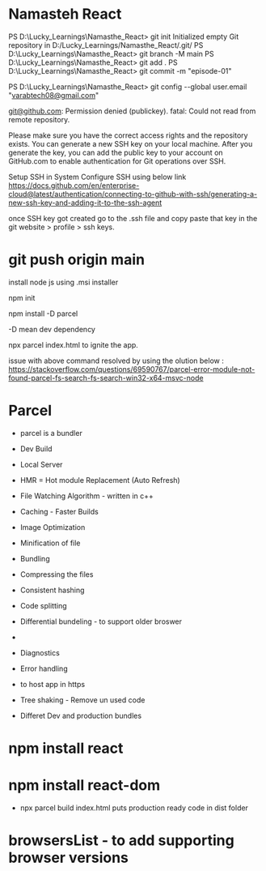 # Namasteh React

PS D:\Lucky_Learnings\Namasthe_React> git init
Initialized empty Git repository in D:/Lucky_Learnings/Namasthe_React/.git/
PS D:\Lucky_Learnings\Namasthe_React> git branch -M main
PS D:\Lucky_Learnings\Namasthe_React> git add .
PS D:\Lucky_Learnings\Namasthe_React> git commit -m "episode-01"

PS D:\Lucky_Learnings\Namasthe_React> git config --global user.email "varabtech08@gmail.com"


git@github.com: Permission denied (publickey).
fatal: Could not read from remote repository.

Please make sure you have the correct access rights
and the repository exists.
You can generate a new SSH key on your local machine. After you generate the key, you can add the public key to your account on GitHub.com to enable authentication for Git operations over SSH.


Setup SSH in System
Configure SSH using below link
https://docs.github.com/en/enterprise-cloud@latest/authentication/connecting-to-github-with-ssh/generating-a-new-ssh-key-and-adding-it-to-the-ssh-agent 


once SSH key got created go to the .ssh file and copy paste that key in the git website > profile > ssh keys.

# git push origin main

install node js using .msi installer 

npm init




 npm install -D parcel 


 -D mean dev dependency



 npx parcel index.html to ignite the app.

 issue with above command resolved by using the olution below : 
 https://stackoverflow.com/questions/69590767/parcel-error-module-not-found-parcel-fs-search-fs-search-win32-x64-msvc-node

# Parcel
- parcel is a bundler 
- Dev Build 
- Local Server
- HMR = Hot module Replacement (Auto Refresh)
- File Watching Algorithm - written in c++
- Caching - Faster Builds
- Image Optimization
- Minification of file
- Bundling
- Compressing the files
- Consistent hashing
- Code splitting
- Differential bundeling - to support older broswer
-  
- Diagnostics
- Error handling
- to host app in https
 - Tree shaking - Remove un used code

 - Differet Dev and production bundles



 # npm install react
 # npm install react-dom




 - npx parcel build index.html
puts production ready code in dist folder 

# browsersList - to add supporting browser versions



